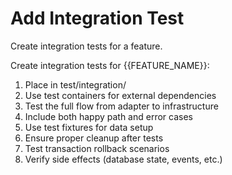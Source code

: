 # Add Integration Test

Create integration tests for a feature.

Create integration tests for {{FEATURE_NAME}}:
1. Place in test/integration/
2. Use test containers for external dependencies
3. Test the full flow from adapter to infrastructure
4. Include both happy path and error cases
5. Use test fixtures for data setup
6. Ensure proper cleanup after tests
7. Test transaction rollback scenarios
8. Verify side effects (database state, events, etc.)